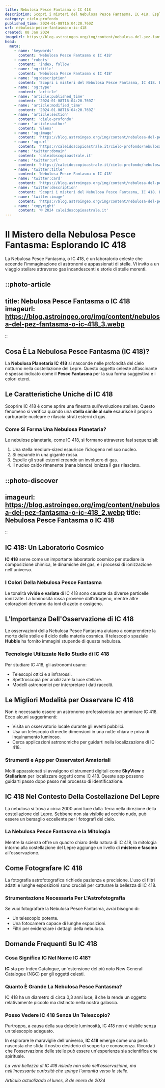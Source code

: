 ```yaml
---
title: Nebulosa Pesce Fantasma o IC 418
description: Scopri i misteri del Nebulosa Pesce Fantasma, IC 418. Esplora la bellezza stellare e la sua affascinante storia. Leggi ora!
category: cielo-profondo
published_time: 2024-01-08T16:04:20.760Z
url: nebulosa-pesce-fantasma-o-ic-418
created: 08 Jan 2024
imageUrl: https://blog.astroingeo.org/img/content/nebulosa-del-pez-fantasma-o-ic-418_3.webp
head:
  meta:
    - name: 'keywords'
      content: 'Nebulosa Pesce Fantasma o IC 418'
    - name: 'robots'
      content: 'index, follow'
    - name: 'og:title'
      content: 'Nebulosa Pesce Fantasma o IC 418'
    - name: 'og:description'
      content: 'Scopri i misteri del Nebulosa Pesce Fantasma, IC 418. Esplora la bellezza stellare e la sua affascinante storia. Leggi ora!'
    - name: 'og:type'
      content: 'article'
    - name: 'article:published_time'
      content: '2024-01-08T16:04:20.760Z'
    - name: 'article:modified_time'
      content: '2024-01-08T16:04:20.760Z'
    - name: 'article:section'
      content: 'cielo-profondo'
    - name: 'article:author'
      content: 'Elena'
    - name: 'og:image'
      content: 'https://blog.astroingeo.org/img/content/nebulosa-del-pez-fantasma-o-ic-418_3.webp'
    - name: 'og:url'
      content: 'https://caleidoscopioastrale.it/cielo-profondo/nebulosa-pesce-fantasma-o-ic-418'
    - name: 'twitter:domain'
      content: 'caleidoscopioastrale.it'
    - name: 'twitter:url'
      content: 'https://caleidoscopioastrale.it/cielo-profondo/nebulosa-pesce-fantasma-o-ic-418'
    - name: 'twitter:title'
      content: 'Nebulosa Pesce Fantasma o IC 418'
    - name: 'twitter:card'
      content: 'https://blog.astroingeo.org/img/content/nebulosa-del-pez-fantasma-o-ic-418_3.webp'
    - name: 'twitter:description'
      content: 'Scopri i misteri del Nebulosa Pesce Fantasma, IC 418. Esplora la bellezza stellare e la sua affascinante storia. Leggi ora!'
    - name: 'twitter:image'
      content: 'https://blog.astroingeo.org/img/content/nebulosa-del-pez-fantasma-o-ic-418_3.webp'
    - name: 'copyright'
      content: '© 2024 caleidoscopioastrale.it'
---
```

# Il Mistero della Nebulosa Pesce Fantasma: Esplorando IC 418

La Nebulosa Pesce Fantasma, o IC 418, è un laboratorio celeste che accende l'immaginazione di astronomi e appassionati di stelle. Vi invito a un viaggio stellare attraverso gas incandescenti e storie di stelle morenti.

::photo-article
---
title: Nebulosa Pesce Fantasma o IC 418
imageurl: https://blog.astroingeo.org/img/content/nebulosa-del-pez-fantasma-o-ic-418_3.webp
---
::

## Cosa È La Nebulosa Pesce Fantasma (IC 418)?
La **Nebulosa Planetaria IC 418** si nasconde nelle profondità del cielo notturno nella costellazione del Lepre. Questo oggetto celeste affascinante è spesso indicato come il **Pesce Fantasma** per la sua forma suggestiva e i colori eterei.

## Le Caratteristiche Uniche di IC 418
Scoprire IC 418 è come aprire una finestra sull'evoluzione stellare. Questo fenomeno si verifica quando una **stella simile al sole** esaurisce il proprio carburante nucleare e rilascia strati esterni di gas.

### Come Si Forma Una Nebulosa Planetaria?
Le nebulose planetarie, come IC 418, si formano attraverso fasi sequenziali:

1. Una stella medium-sized esaurisce l'idrogeno nel suo nucleo.
2. Si espande in una gigante rossa.
3. Espelle gli strati esterni creando un involucro di gas.
4. Il nucleo caldo rimanente (nana bianca) ionizza il gas rilasciato.

::photo-discover
---
imageurl: https://blog.astroingeo.org/img/content/nebulosa-del-pez-fantasma-o-ic-418_2.webp
title: Nebulosa Pesce Fantasma o IC 418
---
::

## IC 418: Un Laboratorio Cosmico
**IC 418** serve come un importante laboratorio cosmico per studiare la composizione chimica, le dinamiche del gas, e i processi di ionizzazione nell'universo.

### I Colori Della Nebulosa Pesce Fantasma
Le tonalità **vivide e variate** di IC 418 sono causate da diverse particelle ionizzate. La luminosità rossa proviene dall'idrogeno, mentre altre colorazioni derivano da ioni di azoto e ossigeno.

## L'Importanza Dell'Osservazione di IC 418
Le osservazioni della Nebulosa Pesce Fantasma aiutano a comprendere la morte delle stelle e il ciclo della materia cosmica. Il telescopio spaziale **Hubble** ha fornito immagini stupende di questa nebulosa.

### Tecnologie Utilizzate Nello Studio di IC 418
Per studiare IC 418, gli astronomi usano:

- Telescopi ottici e a infrarossi.
- Spettroscopia per analizzare la luce stellare.
- Modelli astronomici per interpretare i dati raccolti.

## Le Migliori Modalità per Osservare IC 418
Non è necessario essere un astronomo professionista per ammirare IC 418. Ecco alcuni suggerimenti:

- Visita un osservatorio locale durante gli eventi pubblici.
- Usa un telescopio di medie dimensioni in una notte chiara e priva di inquinamento luminoso.
- Cerca applicazioni astronomiche per guidarti nella localizzazione di IC 418.

### Strumenti e App per Osservatori Amatoriali
Molti appassionati si avvalgono di strumenti digitali come **SkyView** e **Stellarium** per localizzare oggetti come IC 418. Queste app possono guidarti passo dopo passo nel processo di identificazione.

## IC 418 Nel Contesto Della Costellazione Del Lepre
La nebulosa si trova a circa 2000 anni luce dalla Terra nella direzione della costellazione del Lepre. Sebbene non sia visibile ad occhio nudo, può essere un bersaglio eccellente per i fotografi del cielo.

### La Nebulosa Pesce Fantasma e la Mitologia
Mentre la scienza offre un quadro chiaro della natura di IC 418, la mitologia intorno alla costellazione del Lepre aggiunge un livello di **mistero e fascino** all'osservazione.

## Come Fotografare IC 418
La fotografia astrofotografica richiede pazienza e precisione. L'uso di filtri adatti e lunghe esposizioni sono cruciali per catturare la bellezza di IC 418.

### Strumentazione Necessaria Per L'Astrofotografia
Se vuoi fotografare la Nebulosa Pesce Fantasma, avrai bisogno di:

- Un telescopio potente.
- Una fotocamera capace di lunghe esposizioni.
- Filtri per evidenziare i dettagli della nebulosa.

## Domande Frequenti Su IC 418

### Cosa Significa IC Nel Nome IC 418?
**IC** sta per Index Catalogue, un'estensione del più noto New General Catalogue (NGC) per gli oggetti celesti.

### Quanto È Grande La Nebulosa Pesce Fantasma?
IC 418 ha un diametro di circa 0,3 anni luce, il che la rende un oggetto relativamente piccolo ma distincto nella nostra galassia.

### Posso Vedere IC 418 Senza Un Telescopio?
Purtroppo, a causa della sua debole luminosità, IC 418 non è visibile senza un telescopio adeguato.

In esplorare le maraviglie dell'universo, **IC 418** emerge come una perla nascosta che sfida il nostro desiderio di scoperta e conoscenza. Ricordati che l'osservazione delle stelle può essere un'esperienza sia scientifica che spirituale.

*La vera bellezza di IC 418 risiede non solo nell'osservazione, ma nell'incessante curiosità che spinge l'umanità verso le stelle*.

_Artículo actualizado el lunes, 8 de enero de 2024_